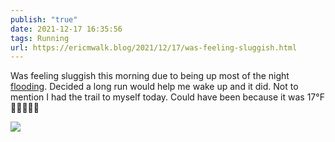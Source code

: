 ```yaml
---
publish: "true"
date: 2021-12-17 16:35:56
tags: Running
url: https://ericmwalk.blog/2021/12/17/was-feeling-sluggish.html
---
```


Was feeling sluggish this morning due to being up most of the night [flooding](https://ericmwalk.blog/2021/12/17/finally-finished-up.html).  Decided a long run would help me wake up and it did. Not to mention I had the trail to myself today. Could have been because it was 17°F 🤷‍♂️🏃🏻‍♂️

![](https://ericmwalk.blog/uploads/2021/0e2c21de76.jpg)
